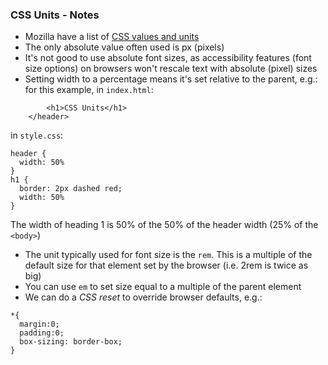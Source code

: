 ### CSS Units - Notes
- Mozilla have a list of [CSS values and units](https://developer.mozilla.org/en-US/docs/Learn/CSS/Building_blocks/Values_and_units)
- The only absolute value often used is px (pixels)
- It's not good to use absolute font sizes, as accessibility features (font size options) on browsers won't rescale text with absolute (pixel) sizes
- Setting width to a percentage means it's set relative to the parent, e.g.: for this example,
in `index.html`:
```     <header>
        <h1>CSS Units</h1>
    </header>
```
in `style.css`:
```
header {
  width: 50%
}
h1 {
  border: 2px dashed red;
  width: 50%
}
```
The width of heading 1 is 50% of the 50% of the header width (25% of the `<body>`)
- The unit typically used for font size is the `rem`. This is a multiple of the default size for that element set by the browser (i.e. 2rem is twice as big)
- You can use `em` to set size equal to a multiple of the parent element
- We can do a *CSS reset* to override browser defaults, e.g.:
```
*{
  margin:0;
  padding:0;
  box-sizing: border-box;
}
```